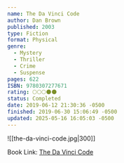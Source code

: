 ```yaml
---
name: The Da Vinci Code
author: Dan Brown
published: 2003
type: Fiction
format: Physical
genre:
  - Mystery
  - Thriller
  - Crime
  - Suspense
pages: 622
ISBN: 9780307277671
rating: 🌕🌕🌕🌑🌑
status: Completed
date: 2019-06-12 21:30:36 -0500
finished: 2019-06-30 15:06:49 -0500
updated: 2025-05-16 16:05:03 -0500
---
```


![[the-da-vinci-code.jpg|300]]

Book Link: [The Da Vinci Code](https://www.goodreads.com/book/show/968.The_Da_Vinci_Code)
